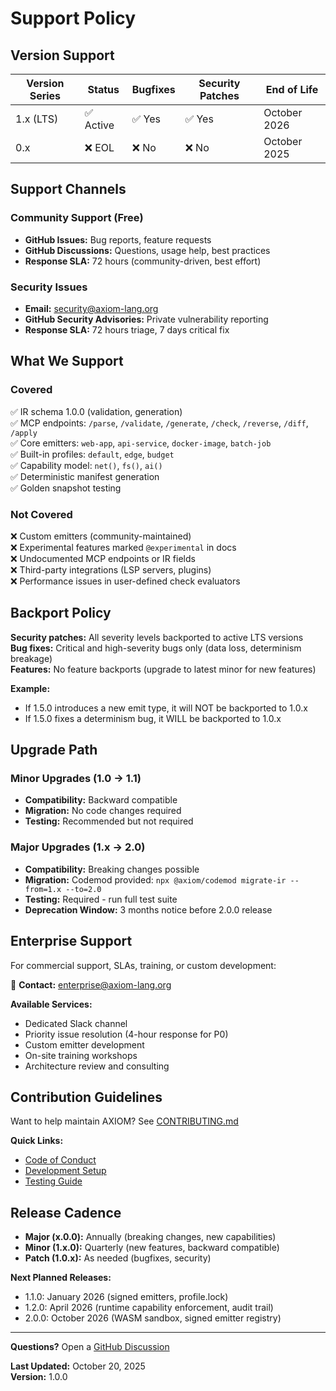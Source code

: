 # Support Policy

## Version Support

| Version Series | Status | Bugfixes | Security Patches | End of Life |
|----------------|--------|----------|------------------|-------------|
| 1.x (LTS)      | ✅ Active | ✅ Yes | ✅ Yes | October 2026 |
| 0.x            | ❌ EOL | ❌ No | ❌ No | October 2025 |

## Support Channels

### Community Support (Free)
- **GitHub Issues:** Bug reports, feature requests
- **GitHub Discussions:** Questions, usage help, best practices
- **Response SLA:** 72 hours (community-driven, best effort)

### Security Issues
- **Email:** security@axiom-lang.org
- **GitHub Security Advisories:** Private vulnerability reporting
- **Response SLA:** 72 hours triage, 7 days critical fix

## What We Support

### Covered
✅ IR schema 1.0.0 (validation, generation)  
✅ MCP endpoints: `/parse`, `/validate`, `/generate`, `/check`, `/reverse`, `/diff`, `/apply`  
✅ Core emitters: `web-app`, `api-service`, `docker-image`, `batch-job`  
✅ Built-in profiles: `default`, `edge`, `budget`  
✅ Capability model: `net()`, `fs()`, `ai()`  
✅ Deterministic manifest generation  
✅ Golden snapshot testing  

### Not Covered
❌ Custom emitters (community-maintained)  
❌ Experimental features marked `@experimental` in docs  
❌ Undocumented MCP endpoints or IR fields  
❌ Third-party integrations (LSP servers, plugins)  
❌ Performance issues in user-defined check evaluators  

## Backport Policy

**Security patches:** All severity levels backported to active LTS versions  
**Bug fixes:** Critical and high-severity bugs only (data loss, determinism breakage)  
**Features:** No feature backports (upgrade to latest minor for new features)  

**Example:**
- If 1.5.0 introduces a new emit type, it will NOT be backported to 1.0.x
- If 1.5.0 fixes a determinism bug, it WILL be backported to 1.0.x

## Upgrade Path

### Minor Upgrades (1.0 → 1.1)
- **Compatibility:** Backward compatible
- **Migration:** No code changes required
- **Testing:** Recommended but not required

### Major Upgrades (1.x → 2.0)
- **Compatibility:** Breaking changes possible
- **Migration:** Codemod provided: `npx @axiom/codemod migrate-ir --from=1.x --to=2.0`
- **Testing:** Required - run full test suite
- **Deprecation Window:** 3 months notice before 2.0.0 release

## Enterprise Support

For commercial support, SLAs, training, or custom development:

📧 **Contact:** enterprise@axiom-lang.org

**Available Services:**
- Dedicated Slack channel
- Priority issue resolution (4-hour response for P0)
- Custom emitter development
- On-site training workshops
- Architecture review and consulting

## Contribution Guidelines

Want to help maintain AXIOM? See [CONTRIBUTING.md](CONTRIBUTING.md)

**Quick Links:**
- [Code of Conduct](CODE_OF_CONDUCT.md)
- [Development Setup](docs/development.md)
- [Testing Guide](docs/testing.md)

## Release Cadence

- **Major (x.0.0):** Annually (breaking changes, new capabilities)
- **Minor (1.x.0):** Quarterly (new features, backward compatible)
- **Patch (1.0.x):** As needed (bugfixes, security)

**Next Planned Releases:**
- 1.1.0: January 2026 (signed emitters, profile.lock)
- 1.2.0: April 2026 (runtime capability enforcement, audit trail)
- 2.0.0: October 2026 (WASM sandbox, signed emitter registry)

---

**Questions?** Open a [GitHub Discussion](https://github.com/axiom-lang/axiom/discussions)

**Last Updated:** October 20, 2025  
**Version:** 1.0.0
